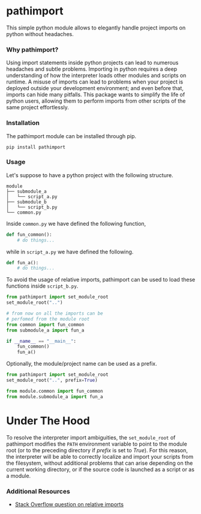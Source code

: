 # pathimport #

This simple python module allows to elegantly handle project imports on python without headaches.

### Why pathimport? ###
Using import statements inside python projects can lead to numerous headaches and subtle problems. Importing in python requires a deep understanding of how the interpreter loads other modules and scripts on runtime. A misuse of imports can lead to problems when your project is deployed outside your development environment; and even before that, imports can hide many pitfalls. This package wants to simplify the life of python users, allowing them to perform imports from other scripts of the same project effortlessly.
   
   
### Installation ###
The pathimport module can be installed through pip.
```
pip install pathimport
```

### Usage ###
Let's suppose to have a python project with the following structure.

    module
	├── submodule_a                            
	│   └── script_a.py                    
	├── submodule_b
	│   └── script_b.py
	└── common.py

Inside `common.py` we have defined the following function,
```python
def fun_common():
    # do things...
```

while in `script_a.py` we have defined the following.
```python
def fun_a():
    # do things...
```

To avoid the usage of relative imports, pathimport can be used to load these functions inside `script_b.py`.

```python
from pathimport import set_module_root
set_module_root("..")

# from now on all the imports can be
# perfomed from the module root
from common import fun_common
from submodule_a import fun_a

if __name__ == "__main__":
    fun_common()
    fun_a()
```

Optionally, the module/project name can be used as a prefix.

```python
from pathimport import set_module_root
set_module_root("..", prefix=True)

from module.common import fun_common
from module.submodule_a import fun_a
```

# Under The Hood #
To resolve the interpreter import ambiguities, the `set_module_root` of pathimport modifies the `PATH` environment variable to point to the module root (or to the preceding directory if *prefix* is set to *True*). For this reason, the interpreter will be able to correctly localize and import your scripts from the filesystem, without additional problems that can arise depending on the current working directory, or if the source code is launched as a script or as a module.

### Additional Resources ###
* [Stack Overflow question on relative imports](https://stackoverflow.com/questions/14132789/relative-imports-for-the-billionth-time)
